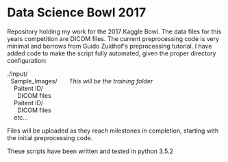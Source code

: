 # Data Science Bowl 2017

Repository holding my work for the 2017 Kaggle Bowl. The data files for this years competition are DICOM files.
The current preprocessing code is very minimal and borrows from Guido Zuidhof's preprocessing tutorial.
I have added code to make the script fully automated, given the proper directory configuration:

./Input/  
&nbsp;&nbsp;Sample_Images/    &nbsp;&nbsp;&nbsp;&nbsp;&nbsp;&nbsp;*This will be the training folder*    
&nbsp;&nbsp;&nbsp;&nbsp;Paitent ID/  
&nbsp;&nbsp;&nbsp;&nbsp;&nbsp;&nbsp;DICOM files  
&nbsp;&nbsp;&nbsp;&nbsp;Paitent ID/  
&nbsp;&nbsp;&nbsp;&nbsp;&nbsp;&nbsp;DICOM files  
&nbsp;&nbsp;&nbsp;&nbsp;etc...

Files will be uploaded as they reach milestones in completion, starting with the initial preprocessing code.

These scripts have been written and tested in python 3.5.2
